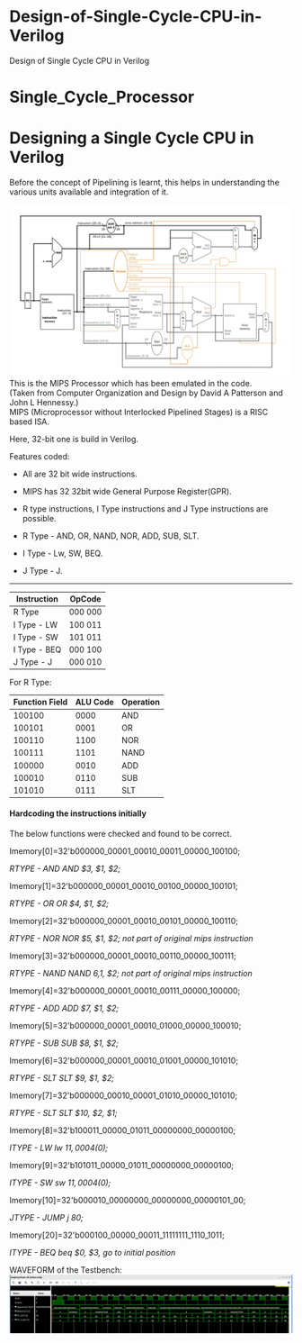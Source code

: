 # Design-of-Single-Cycle-CPU-in-Verilog
Design of Single Cycle CPU in Verilog

# Single_Cycle_Processor

# Designing a Single Cycle CPU in Verilog #

Before the concept of Pipelining is learnt, this helps in understanding the various units available and integration of it.

![alt text](https://github.com/maheshbhatk/Single_Cycle_Processor/blob/main/images/schematic.jpg)
This is the MIPS Processor which has been emulated in the code. \
(Taken from Computer Organization and Design by David A Patterson and John L Hennessy.) \
MIPS (Microprocessor without Interlocked Pipelined Stages) is a RISC based ISA. 

Here, 32-bit one is build in Verilog. 

Features coded:

* All are 32 bit wide instructions.

* MIPS has 32 32bit wide General Purpose Register(GPR).

* R type instructions, I Type instructions and J Type instructions are possible.

* R Type - AND, OR, NAND, NOR, ADD, SUB, SLT. 

* I Type - Lw, SW, BEQ.

* J Type - J.

____________________________________________________________________________________________________________________________________________________________


Instruction   | OpCode
------------- | -------------
R Type  | 000 000
I Type - LW  | 100 011
I Type - SW  | 101 011
I Type - BEQ | 000 100
J Type - J   | 000 010

For R Type:

Function Field |   ALU Code   | Operation
-------------- | -------------| ---------
100100 | 0000  | AND
100101  | 0001 |OR
100110  | 1100  |NOR
100111  | 1101  | NAND
100000  | 0010  | ADD
100010  | 0110  | SUB
101010  | 0111  | SLT


#### Hardcoding the instructions initially 
The below functions were checked and found to be correct.

Imemory[0]=32'b000000_00001_00010_00011_00000_100100;    

*RTYPE - AND  AND $3, $1, $2;*

Imemory[1]=32'b000000_00001_00010_00100_00000_100101;     

*RTYPE - OR   OR  $4, $1, $2;*

Imemory[2]=32'b000000_00001_00010_00101_00000_100110;      

*RTYPE - NOR  NOR $5, $1, $2;  not part of original mips instruction*

Imemory[3]=32'b000000_00001_00010_00110_00000_100111;       

*RTYPE - NAND NAND $6,$1, $2;  not part of original mips instruction*

Imemory[4]=32'b000000_00001_00010_00111_00000_100000;     

*RTYPE - ADD  ADD $7, $1, $2;*  

Imemory[5]=32'b000000_00001_00010_01000_00000_100010;   

*RTYPE - SUB  SUB $8, $1, $2;*

Imemory[6]=32'b000000_00001_00010_01001_00000_101010;    

*RTYPE - SLT  SLT $9, $1, $2;*

Imemory[7]=32'b000000_00010_00001_01010_00000_101010;    

*RTYPE - SLT  SLT $10, $2, $1;*

Imemory[8]=32'b100011_00000_01011_00000000_00000100;    

*ITYPE - LW   lw $11, 0004($0);*

Imemory[9]=32'b101011_00000_01011_00000000_00000100;    

*ITYPE - SW   sw $11, 0004($0);*

Imemory[10]=32'b000010_00000000_00000000_00000101_00; 

*JTYPE - JUMP j 80;* 

Imemory[20]=32'b000100_00000_00011_11111111_1110_1011;  

*ITYPE - BEQ  beq $0, $3, go to initial position*


WAVEFORM of the Testbench:
![alt text](https://github.com/maheshbhatk/Single_Cycle_Processor/blob/main/images/waveform.jpg)
